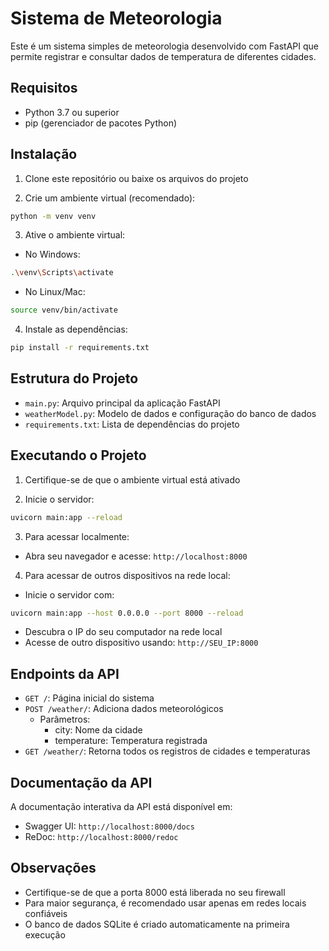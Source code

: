 # Sistema de Meteorologia

Este é um sistema simples de meteorologia desenvolvido com FastAPI que permite registrar e consultar dados de temperatura de diferentes cidades.

## Requisitos

- Python 3.7 ou superior
- pip (gerenciador de pacotes Python)

## Instalação

1. Clone este repositório ou baixe os arquivos do projeto

2. Crie um ambiente virtual (recomendado):
```bash
python -m venv venv
```

3. Ative o ambiente virtual:
- No Windows:
```bash
.\venv\Scripts\activate
```
- No Linux/Mac:
```bash
source venv/bin/activate
```

4. Instale as dependências:
```bash
pip install -r requirements.txt
```

## Estrutura do Projeto

- `main.py`: Arquivo principal da aplicação FastAPI
- `weatherModel.py`: Modelo de dados e configuração do banco de dados
- `requirements.txt`: Lista de dependências do projeto

## Executando o Projeto

1. Certifique-se de que o ambiente virtual está ativado

2. Inicie o servidor:
```bash
uvicorn main:app --reload
```

3. Para acessar localmente:
- Abra seu navegador e acesse: `http://localhost:8000`

4. Para acessar de outros dispositivos na rede local:
- Inicie o servidor com:
```bash
uvicorn main:app --host 0.0.0.0 --port 8000 --reload
```
- Descubra o IP do seu computador na rede local
- Acesse de outro dispositivo usando: `http://SEU_IP:8000`

## Endpoints da API

- `GET /`: Página inicial do sistema
- `POST /weather/`: Adiciona dados meteorológicos
  - Parâmetros:
    - city: Nome da cidade
    - temperature: Temperatura registrada
- `GET /weather/`: Retorna todos os registros de cidades e temperaturas

## Documentação da API

A documentação interativa da API está disponível em:
- Swagger UI: `http://localhost:8000/docs`
- ReDoc: `http://localhost:8000/redoc`

## Observações

- Certifique-se de que a porta 8000 está liberada no seu firewall
- Para maior segurança, é recomendado usar apenas em redes locais confiáveis
- O banco de dados SQLite é criado automaticamente na primeira execução 